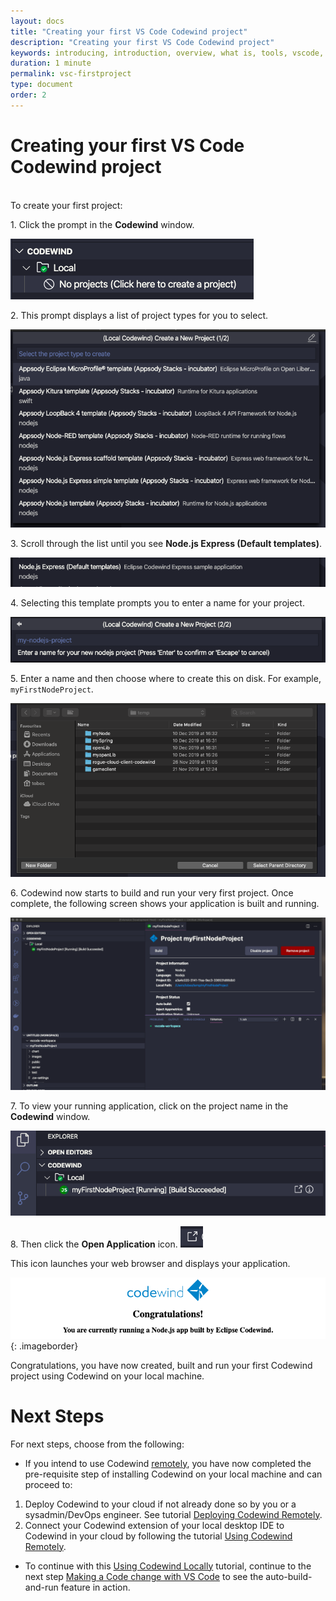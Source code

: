 ```yaml
---
layout: docs
title: "Creating your first VS Code Codewind project"
description: "Creating your first VS Code Codewind project"
keywords: introducing, introduction, overview, what is, tools, vscode, visual, studio, code, java, microprofile, spring, node, nodejs, node.js, javascript, Codewind for VS Code, tools, view, debug, integrate, open a shell session, toggle auto build, manually build, scope VS Code workspace, disable, enable, delete
duration: 1 minute
permalink: vsc-firstproject
type: document
order: 2
---
```

# Creating your first VS Code Codewind project
<br/>
To create your first project:

1\. Click the prompt in the **Codewind** window.

![image of VS Code without any local Codewind projects](images/createproject.png)

2\. This prompt displays a list of project types for you to select. 

![image of the list of project types](images/listtemplates.png)

3\. Scroll through the list until you see **Node.js Express (Default templates)**.

![image of Node.js Express (Default templates) as it appears in the list of project types](images/nodetemplate.png)

4\. Selecting this template prompts you to enter a name for your project.

![image of the text field where you can enter the name of your project](images/projectname.png)

5\. Enter a name and then choose where to create this on disk. For example, `myFirstNodeProject`.

![image of folder locations where you can store the project](images/projloc.png)

6\. Codewind now starts to build and run your very first project. Once complete, the following screen shows your application is built and running.

![image of the screen that shows that the project is built and running](images/allbuilt.png)

7\. To view your running application, click on the project name in the **Codewind** window. 

![image of VS Code with a Codewind project named myFirstNodeProject](images/launch.png)

8\. Then click the **Open Application** icon.
![image of the Open Application icon](images/launchicon.png)

This icon launches your web browser and displays your application.

![image of the application as it appears in a web browser](images/runningapp.png){: .imageborder}

Congratulations, you have now created, built and run your first Codewind project using Codewind on your local machine.

# Next Steps

For next steps, choose from the following:

* If you intend to use Codewind [remotely](./remote-codewind-overview.html), you have now completed the pre-requisite step of installing Codewind on your local machine and can proceed to:

1. Deploy Codewind to your cloud if not already done so by you or a sysadmin/DevOps engineer. See tutorial [Deploying Codewind Remotely](./remote-deploying-codewind.html).
2. Connect your Codewind extension of your local desktop IDE to Codewind in your cloud by following the tutorial [Using Codewind Remotely](./remote-codewind-overview.html).

 * To continue with this [Using Codewind Locally](./local-codewind-overview.html) tutorial, continue to the next step [Making a Code change with VS Code](./vsc-codechange.html) to see the auto-build-and-run feature in action.



